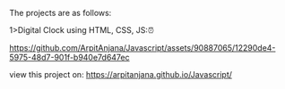 The projects are as follows:

1>Digital Clock using HTML, CSS, JS:⏰


https://github.com/ArpitAnjana/Javascript/assets/90887065/12290de4-5975-48d7-901f-b940e7d647ec

view this project on: https://arpitanjana.github.io/Javascript/
